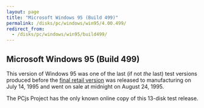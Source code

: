 ```yaml
---
layout: page
title: "Microsoft Windows 95 (Build 499)"
permalink: /disks/pc/windows/win95/4.00.499/
redirect_from:
  - /disks/pc/windows/win95/build499/
---
```


Microsoft Windows 95 (Build 499)
---

This version of Windows 95 was one of the last (if not *the* last) test versions produced before the
[final retail version](/disks/pc/windows/win95/4.00.950/)
was released to manufacturing on July 14, 1995 and went on sale at midnight on August 24, 1995.

The PCjs Project has the only known online copy of this 13-disk test release.
